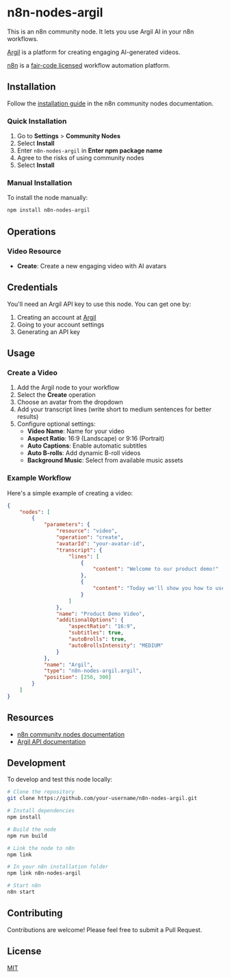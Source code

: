# n8n-nodes-argil

This is an n8n community node. It lets you use Argil AI in your n8n workflows.

[Argil](https://argil.ai) is a platform for creating engaging AI-generated videos.

[n8n](https://n8n.io/) is a [fair-code licensed](https://docs.n8n.io/reference/license/) workflow automation platform.

## Installation

Follow the [installation guide](https://docs.n8n.io/integrations/community-nodes/installation/) in the n8n community nodes documentation.

### Quick Installation

1. Go to **Settings** > **Community Nodes**
2. Select **Install**
3. Enter `n8n-nodes-argil` in **Enter npm package name**
4. Agree to the risks of using community nodes
5. Select **Install**

### Manual Installation

To install the node manually:

```bash
npm install n8n-nodes-argil
```

## Operations

### Video Resource

-   **Create**: Create a new engaging video with AI avatars

## Credentials

You'll need an Argil API key to use this node. You can get one by:

1. Creating an account at [Argil](https://argil.ai)
2. Going to your account settings
3. Generating an API key

## Usage

### Create a Video

1. Add the Argil node to your workflow
2. Select the **Create** operation
3. Choose an avatar from the dropdown
4. Add your transcript lines (write short to medium sentences for better results)
5. Configure optional settings:
    - **Video Name**: Name for your video
    - **Aspect Ratio**: 16:9 (Landscape) or 9:16 (Portrait)
    - **Auto Captions**: Enable automatic subtitles
    - **Auto B-rolls**: Add dynamic B-roll videos
    - **Background Music**: Select from available music assets

### Example Workflow

Here's a simple example of creating a video:

```json
{
    "nodes": [
        {
            "parameters": {
                "resource": "video",
                "operation": "create",
                "avatarId": "your-avatar-id",
                "transcript": {
                    "lines": [
                        {
                            "content": "Welcome to our product demo!"
                        },
                        {
                            "content": "Today we'll show you how to use our amazing features."
                        }
                    ]
                },
                "name": "Product Demo Video",
                "additionalOptions": {
                    "aspectRatio": "16:9",
                    "subtitles": true,
                    "autoBrolls": true,
                    "autoBrollsIntensity": "MEDIUM"
                }
            },
            "name": "Argil",
            "type": "n8n-nodes-argil.argil",
            "position": [250, 300]
        }
    ]
}
```

## Resources

-   [n8n community nodes documentation](https://docs.n8n.io/integrations/community-nodes/)
-   [Argil API documentation](https://docs.argil.ai/)

## Development

To develop and test this node locally:

```bash
# Clone the repository
git clone https://github.com/your-username/n8n-nodes-argil.git

# Install dependencies
npm install

# Build the node
npm run build

# Link the node to n8n
npm link

# In your n8n installation folder
npm link n8n-nodes-argil

# Start n8n
n8n start
```

## Contributing

Contributions are welcome! Please feel free to submit a Pull Request.

## License

[MIT](LICENSE.md)
